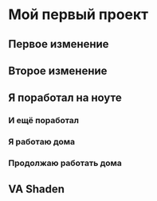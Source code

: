 # Мой первый проект
## Первое изменение
## Второе изменение

## Я поработал на ноуте
### И ещё поработал
### Я работаю дома
### Продолжаю работать дома
## VA Shaden